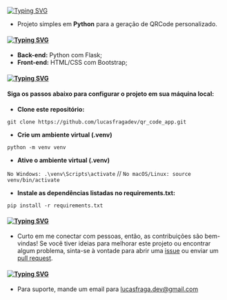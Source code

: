 [![Typing SVG](https://readme-typing-svg.demolab.com?font=New+Amsterdam&size=25&duration=2000&pause=4000&color=FFFFFF&background=000000&center=true&vCenter=true&width=435&lines=Gerador+de+QR+Code+personalizado+Com+Flask)](https://git.io/typing-svg)

- Projeto simples em **Python** para a geração de QRCode personalizado.

#### [![Typing SVG](https://readme-typing-svg.demolab.com?font=New+Amsterdam&size=25&duration=2000&pause=4000&color=FFFFFF&background=000000&center=true&vCenter=true&width=435&lines=Stack+utilizada)](https://git.io/typing-svg)

- **Back-end:** Python com Flask;
- **Front-end:** HTML/CSS com Bootstrap;

#### [![Typing SVG](https://readme-typing-svg.demolab.com?font=New+Amsterdam&size=25&duration=2000&pause=4000&color=FFFFFF&background=000000&center=true&vCenter=true&width=435&lines=Instala%C3%A7%C3%A3o)](https://git.io/typing-svg)

#### Siga os passos abaixo para configurar o projeto em sua máquina local:

- **Clone este repositório:**

` git clone https://github.com/lucasfragadev/qr_code_app.git `

- **Crie um ambiente virtual (.venv)**

` python -m venv venv `

- **Ative o ambiente virtual (.venv)**

` No Windows: .\venv\Scripts\activate ` //
` No macOS/Linux: source venv/bin/activate `

- **Instale as dependências listadas no requirements.txt:**

` pip install -r requirements.txt `

#### [![Typing SVG](https://readme-typing-svg.demolab.com?font=New+Amsterdam&size=25&duration=2000&pause=4000&color=FFFFFF&background=000000&center=true&vCenter=true&width=435&lines=Contribui%C3%A7%C3%B5es)](https://git.io/typing-svg)

- Curto em me conectar com pessoas, então, as contribuições são bem-vindas! Se você tiver ideias para melhorar este projeto ou encontrar algum problema, sinta-se à vontade para abrir uma [issue](https://github.com/lucasfragadev/qr-code-app/issues) ou enviar um [pull request](https://github.com/lucasfragadev/qr-code-app/pulls).

#### [![Typing SVG](https://readme-typing-svg.demolab.com?font=New+Amsterdam&size=25&duration=2000&pause=4000&color=FFFFFF&background=000000&center=true&vCenter=true&width=435&lines=Suporte)](https://git.io/typing-svg)

- Para suporte, mande um email para [lucasfraga.dev@gmail.com](mailto:lucasfraga.dev@gmail.com)